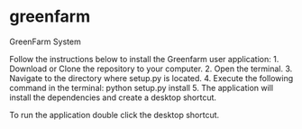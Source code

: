 # greenfarm
GreenFarm System

Follow the instructions below to install the Greenfarm user application:
    1. Download or Clone the repository to your computer.
    2. Open the terminal.
    3. Navigate to the directory where setup.py is located.
    4. Execute the following command in the terminal:
       python setup.py install
    5. The application will install the dependencies and create a desktop shortcut.

To run the application double click the desktop shortcut.
